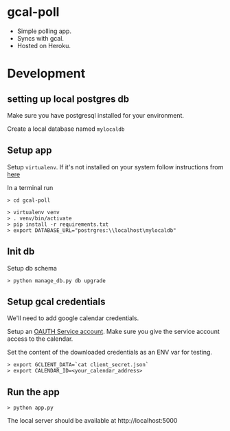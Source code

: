 # gcal-poll

* Simple polling app.
* Syncs with gcal.
* Hosted on Heroku.

# Development

## setting up local postgres db

Make sure you have postgresql installed for your environment.

Create a local database named `mylocaldb`

## Setup app

Setup `virtualenv`. If it's not installed on your system follow instructions
from [here](http://flask.pocoo.org/docs/0.12/installation/)

In a terminal run
```
> cd gcal-poll

> virtualenv venv
> . venv/bin/activate
> pip install -r requirements.txt
> export DATABASE_URL="postrgres:\\localhost\mylocaldb"
```

## Init db

Setup db schema
```
> python manage_db.py db upgrade
```

## Setup gcal credentials

We'll need to add google calendar credentials.

Setup an [OAUTH Service account](https://developers.google.com/identity/protocols/OAuth2ServiceAccount).
Make sure you give the service account access to the calendar.

Set the content of the downloaded credentials as an ENV var for testing.

```
> export GCLIENT_DATA=`cat client_secret.json`
> export CALENDAR_ID=<your_calendar_address>
```

## Run the app

```
> python app.py
```

The local server should be available at http://localhost:5000
